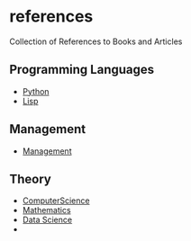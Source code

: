 # references
Collection of References to Books and Articles

## Programming Languages
* [Python](pyton.md)
* [Lisp](lisp.md)

## Management
* [Management](management.md)

## Theory
* [ComputerScience](computer-science.md)
* [Mathematics](mathematics.md)
* [Data Science](data-science.md)
* 

